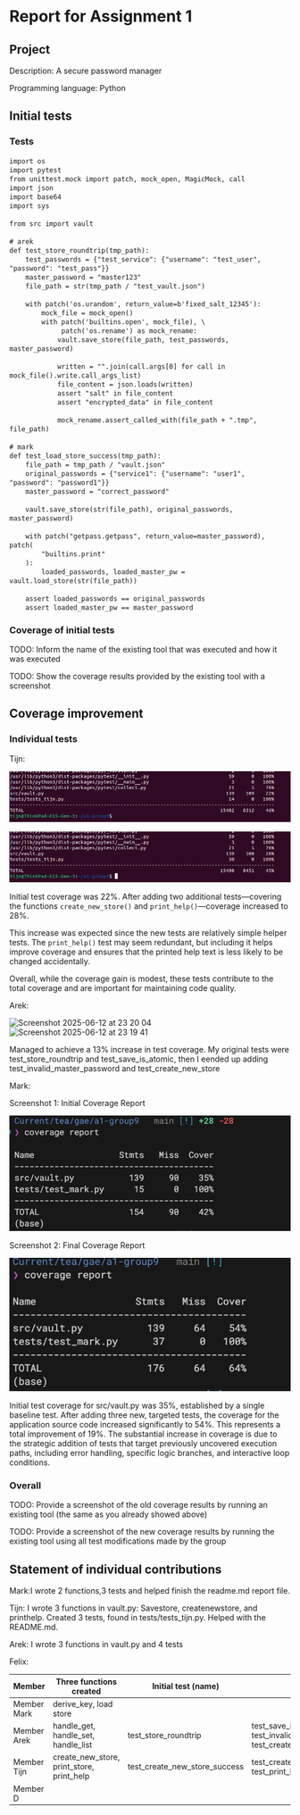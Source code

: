 # Report for Assignment 1

## Project

Description: A secure password manager

Programming language: Python

## Initial tests

### Tests

```
import os
import pytest
from unittest.mock import patch, mock_open, MagicMock, call
import json
import base64
import sys

from src import vault

# arek
def test_store_roundtrip(tmp_path):
    test_passwords = {"test_service": {"username": "test_user", "password": "test_pass"}}
    master_password = "master123"
    file_path = str(tmp_path / "test_vault.json")
    
    with patch('os.urandom', return_value=b'fixed_salt_12345'):
        mock_file = mock_open()
        with patch('builtins.open', mock_file), \
             patch('os.rename') as mock_rename:
            vault.save_store(file_path, test_passwords, master_password)
            
            written = "".join(call.args[0] for call in mock_file().write.call_args_list)
            file_content = json.loads(written)
            assert "salt" in file_content
            assert "encrypted_data" in file_content
            
            mock_rename.assert_called_with(file_path + ".tmp", file_path)

# mark
def test_load_store_success(tmp_path):
    file_path = tmp_path / "vault.json"
    original_passwords = {"service1": {"username": "user1", "password": "password1"}}
    master_password = "correct_password"

    vault.save_store(str(file_path), original_passwords, master_password)

    with patch("getpass.getpass", return_value=master_password), patch(
        "builtins.print"
    ):
        loaded_passwords, loaded_master_pw = vault.load_store(str(file_path))

    assert loaded_passwords == original_passwords
    assert loaded_master_pw == master_password

```

### Coverage of initial tests

TODO: Inform the name of the existing tool that was executed and how it was executed

TODO: Show the coverage results provided by the existing tool with a screenshot

## Coverage improvement

### Individual tests

Tijn:

![Screenshot 1](resources/Screenshot%20from%202025-06-12%2022-31-55.png)
  
![Screenshot 2](resources/Screenshot%20from%202025-06-12%2022-54-06.png)

Initial test coverage was 22%. After adding two additional tests—covering the functions `create_new_store()` and `print_help()`—coverage increased to 28%.

This increase was expected since the new tests are relatively simple helper tests. The `print_help()` test may seem redundant, but including it helps improve coverage and ensures that the printed help text is less likely to be changed accidentally.

Overall, while the coverage gain is modest, these tests contribute to the total coverage and are important for maintaining code quality.

Arek: 

<img width="810" alt="Screenshot 2025-06-12 at 23 20 04" src="https://github.com/user-attachments/assets/52895360-dc46-495d-beae-e5a3c6adc28d" />

<img width="384" alt="Screenshot 2025-06-12 at 23 19 41" src="https://github.com/user-attachments/assets/bb1f4663-2e87-45d7-8d21-952ceac3a743" />

Managed to achieve a 13% increase in test coverage. My original tests were test_store_roundtrip and test_save_is_atomic, then I eended up adding test_invalid_master_password and test_create_new_store


Mark:

Screenshot 1: Initial Coverage Report


![Screenshot 3](resources/mark1.png)



Screenshot 2: Final Coverage Report

![Screenshot 4](resources/mark2.png)


Initial test coverage for src/vault.py was 35%, established by a single baseline test. After adding three new, targeted tests, the coverage for the application source code increased significantly to 54%. This represents a total improvement of 19%.
The substantial increase in coverage is due to the strategic addition of tests that target previously uncovered execution paths, including error handling, specific logic branches, and interactive loop conditions.

### Overall

TODO: Provide a screenshot of the old coverage results by running an existing tool (the same as you already showed above)

TODO: Provide a screenshot of the new coverage results by running the existing tool using all test modifications made by the group

## Statement of individual contributions

Mark:I wrote 2 functions,3 tests and helped finish the readme.md report file.

Tijn: I wrote 3 functions in vault.py: Savestore, createnewstore, and printhelp. Created 3 tests, found in tests/tests_tijn.py. Helped with the README.md.

Arek: I wrote 3 functions in vault.py and 4 tests

Felix:

| Member | Three functions created | Initial test (name) | Other tests (names) |
| --- | --- | --- | --- |
| Member Mark | derive_key, load store | | |
| Member Arek | handle_get, handle_set, handle_list| test_store_roundtrip | test_save_is_atomic, test_invalid_master_password, test_create_new_store|
| Member Tijn | create_new_store, print_store, print_help | test_create_new_store_success | test_create_new_store_password_mismatch, test_print_help_output |
| Member D | | | |
